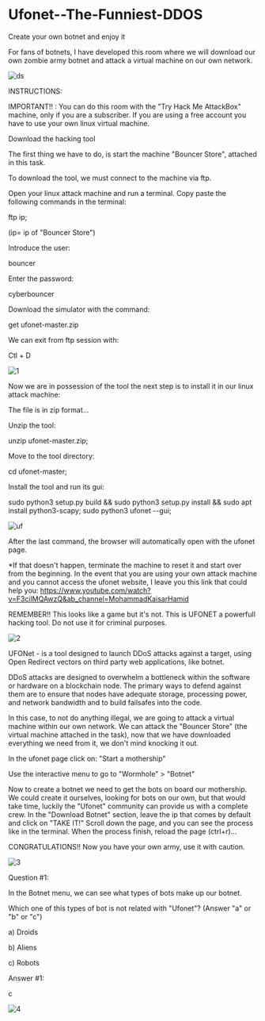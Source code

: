 # Ufonet--The-Funniest-DDOS

Create your own botnet and enjoy it

For fans of botnets, I have developed this room where we will download our own zombie army botnet and attack a virtual machine on our own network.

![ds](https://user-images.githubusercontent.com/109109176/180066396-21c22049-01a0-4771-97b2-36ac23ed9ba9.jpeg)


INSTRUCTIONS:

IMPORTANT!! : You can do this room with the "Try Hack Me AttackBox" machine, only if you are a subscriber. If you are using a free account you have to use your own linux virtual machine.



Download the hacking tool

The first thing we have to do, is start the machine "Bouncer Store", attached in this task.

To download the tool, we must connect to the machine via ftp.

Open your linux attack machine and run a terminal. Copy paste the following commands in the terminal:



ftp ip;

(ip= ip of "Bouncer Store")

Introduce the user:

bouncer

Enter the password:

cyberbouncer

Download the simulator with the command:

get ufonet-master.zip

We can exit from ftp session with:

Ctl + D

![1](https://user-images.githubusercontent.com/109109176/180069773-e744aa5c-e4bc-4bb6-9df9-6bc504d57665.PNG)


Now we are in possession of the tool the next step is to install it in our linux attack machine:

The file is in zip format...

Unzip the tool: 

unzip ufonet-master.zip;

Move to the tool directory:

cd ufonet-master;

Install the tool and run its gui:


sudo python3 setup.py build && sudo python3 setup.py install && sudo apt install python3-scapy; 
sudo python3 ufonet --gui;

![uf](https://user-images.githubusercontent.com/109109176/180067852-93b8753c-7c2f-4584-adc0-26ee81cb72fc.jpeg)

After the last command, the browser will automatically open with the ufonet page.


*If that doesn't happen, terminate the machine to reset it and start over from the beginning.
In the event that you are using your own attack machine and you cannot access the ufonet website, I leave you this link that could help you:
https://www.youtube.com/watch?v=F3cilMQAwzQ&ab_channel=MohammadKaisarHamid


REMEMBER!! This looks like a game but it's not. This is UFONET a powerfull hacking tool. Do not use it for criminal purposes.

![2](https://user-images.githubusercontent.com/109109176/180070577-cf485318-522a-4aa0-9d66-758145294bd1.PNG)


UFONet - is a tool designed to launch DDoS attacks against a target, using Open Redirect vectors on third party web applications, like botnet.

DDoS attacks are designed to overwhelm a bottleneck within the software or hardware on a blockchain node.  The primary ways to defend against them are to ensure that nodes have adequate storage, processing power, and network bandwidth and to build failsafes into the code.

In this case, to not do anything illegal, we are going to attack a virtual machine within our own network.
We can attack the "Bouncer Store" (the virtual machine attached in the task), now that we have downloaded everything we need from it, we don't mind knocking it out.


In the ufonet page click on: "Start a mothership"

Use the interactive menu to go to "Wormhole" > "Botnet"

Now to create a botnet we need to get the bots on board our mothership. We could create it ourselves, looking for bots on our own, but that would take time, luckily the "Ufonet" community can provide us with a complete crew.
In the "Download Botnet" section, leave the ip that comes by default and click on "TAKE IT!"
Scroll down the page, and you can see the process like in the terminal.
When the process finish, reload the page (ctrl+r)...

CONGRATULATIONS!! Now you have your own army, use it with caution.

![3](https://user-images.githubusercontent.com/109109176/180070997-a6671a70-af24-4fce-8c3e-d8de8d657315.PNG)



Question #1:

In the Botnet menu, we can see what types of bots make up our botnet.

Which one of this types of bot is not related with "Ufonet"? (Answer "a" or "b" or "c")

a) Droids

b) Aliens

c) Robots

Answer #1:

c

![4](https://user-images.githubusercontent.com/109109176/180071556-44643481-dfc9-4957-a649-aa648d043b24.PNG)

